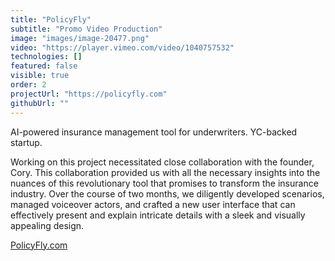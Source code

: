 ```yaml
---
title: "PolicyFly"
subtitle: "Promo Video Production"
image: "images/image-20477.png"
video: "https://player.vimeo.com/video/1040757532"
technologies: []
featured: false
visible: true
order: 2
projectUrl: "https://policyfly.com"
githubUrl: ""
---
```


AI-powered insurance management tool for underwriters. YC-backed startup.

Working on this project necessitated close collaboration with the founder, Cory. This collaboration provided us with all the necessary insights into the nuances of this revolutionary tool that promises to transform the insurance industry. Over the course of two months, we diligently developed scenarios, managed voiceover actors, and crafted a new user interface that can effectively present and explain intricate details with a sleek and visually appealing design.

[PolicyFly.com](https://policyfly.com)


